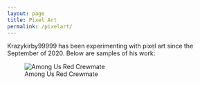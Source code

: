 ```yaml
---
layout: page
title: Pixel Art
permalink: /pixelart/
---
```



Krazykirby99999 has been experimenting with pixel art since the September of 2020. Below are samples of his work:

<section>
    <div class="rt-container">
          <div class="col-rt-12">
              <div class="grid">
				<div class="grid-item">
					<figure>
						<img src="../img/among-us-red-(120x120).png" alt="Among Us Red Crewmate"></img>
						<figcaption>Among Us Red Crewmate</figcaption>
					</figure>
				</div>
              </div>
          </div>
    </div>
</section>